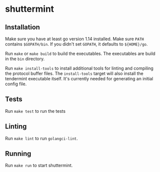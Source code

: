 # shuttermint
## Installation

Make sure you have at least go version 1.14 installed. Make sure `PATH`
contains `$GOPATH/bin`. If you didn't set `GOPATH`, it defaults to
`${HOME}/go`.

Run `make` or `make build` to build the executables. The executables
are build in the `bin` directory.

Run `make install-tools` to install additional tools for linting and
compiling the protocol buffer files. The `install-tools` target will
also install the tendermint executable itself. It's currently needed
for generating an initial config file.

## Tests
Run `make test` to run the tests

## Linting
Run `make lint` to run `golangci-lint`.

## Running
Run `make run` to start shuttermint.

